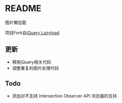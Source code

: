 # README
图片懒加载

项目Fork自[jQuery Lazyload](https://github.com/tuupola/jquery_lazyload)

## 更新
- 移除jQuery相关代码
- 调整重复的图片处理代码

## Todo
- 添加对不支持 Intersection Observer API 浏览器的支持
